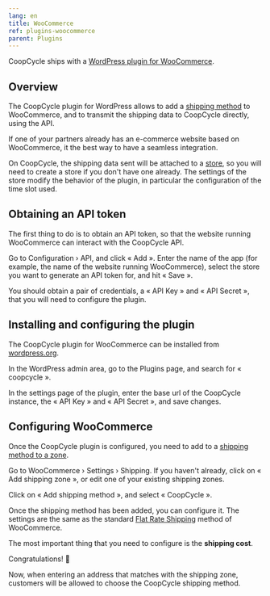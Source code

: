 ```yaml
---
lang: en
title: WooCommerce
ref: plugins-woocommerce
parent: Plugins
---
```


CoopCycle ships with a [WordPress plugin for WooCommerce](https://wordpress.org/plugins/coopcycle/).

Overview
--------

The CoopCycle plugin for WordPress allows to add a [shipping method](https://docs.woocommerce.com/document/setting-up-shipping-zones/) to WooCommerce,
and to transmit the shipping data to CoopCycle directly, using the API.

If one of your partners already has an e-commerce website based on WooCommerce, it the best way to have a seamless integration.

On CoopCycle, the shipping data sent will be attached to a [store](/en/admin/shops), so you will need to create a store if you don't have one already.
The settings of the store modify the behavior of the plugin, in particular the configuration of the time slot used.

Obtaining an API token
----------------------

The first thing to do is to obtain an API token, so that the website running WooCommerce can interact with the CoopCycle API.

Go to Configuration › API, and click « Add ». Enter the name of the app (for example, the name of the website running WooCommerce), select the store you want to generate an API token for, and hit « Save ».

You should obtain a pair of credentials, a « API Key » and « API Secret », that you will need to configure the plugin.

Installing and configuring the plugin
-------------------------------------

The CoopCycle plugin for WooCommerce can be installed from [wordpress.org](https://wordpress.org/plugins/coopcycle/).

In the WordPress admin area, go to the Plugins page, and search for « coopcycle ».

In the settings page of the plugin, enter the base url of the CoopCycle instance, the « API Key » and « API Secret », and save changes.

Configuring WooCommerce
-----------------------

Once the CoopCycle plugin is configured, you need to add to a [shipping method to a zone](https://docs.woocommerce.com/document/setting-up-shipping-zones/#section-6).

Go to WooCommerce › Settings › Shipping. If you haven't already, click on « Add shipping zone », or edit one of your existing shipping zones.

Click on « Add shipping method », and select « CoopCycle ».

Once the shipping method has been added, you can configure it. The settings are the same as the standard [Flat Rate Shipping](https://docs.woocommerce.com/document/flat-rate-shipping/) method of WooCommerce.

The most important thing that you need to configure is the **shipping cost**.

Congratulations! 🎉

Now, when entering an address that matches with the shipping zone, customers will be allowed to choose the CoopCycle shipping method.

